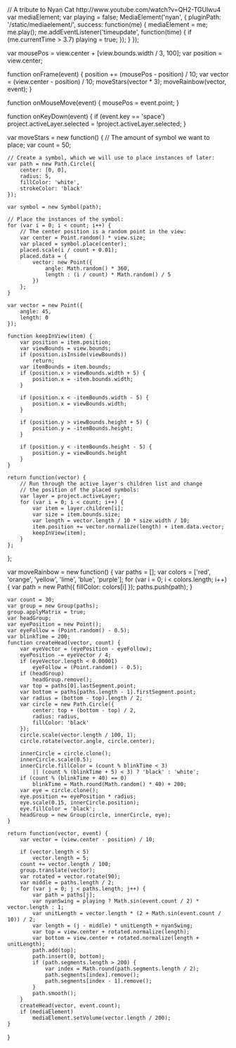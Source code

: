 <macro html>
<div style="height:0;">
<script type="text/javascript" src="/static/mediaelement/mediaelement.js">
</script>
<audio id="nyan" src="http://dl.dropbox.com/u/31703/nyan.mp3" autoplay autobuffer preload=none loop style='display:none'>
</audio>
</div>
</macro>
<paperscript resize=true background=black explain=true>
// A tribute to Nyan Cat http://www.youtube.com/watch?v=QH2-TGUlwu4
var mediaElement;
var playing = false;
MediaElement('nyan', {
	pluginPath: '/static/mediaelement/',
	success: function(me) {
		mediaElement = me;
		me.play();
		me.addEventListener('timeupdate', function(time) {
			if (me.currentTime > 3.7)
				playing = true;
		});
	}
});

var mousePos = view.center + [view.bounds.width / 3, 100];
var position = view.center;

function onFrame(event) {
	position += (mousePos - position) / 10;
	var vector = (view.center - position) / 10;
	moveStars(vector * 3);
	moveRainbow(vector, event);
}

function onMouseMove(event) {
	mousePos = event.point;
}

function onKeyDown(event) {
	if (event.key == 'space')
		project.activeLayer.selected = !project.activeLayer.selected;
}

var moveStars = new function() {
	// The amount of symbol we want to place;
	var count = 50;

	// Create a symbol, which we will use to place instances of later:
	var path = new Path.Circle({
		center: [0, 0],
		radius: 5,
		fillColor: 'white',
		strokeColor: 'black'
	});

	var symbol = new Symbol(path);

	// Place the instances of the symbol:
	for (var i = 0; i < count; i++) {
		// The center position is a random point in the view:
		var center = Point.random() * view.size;
		var placed = symbol.place(center);
		placed.scale(i / count + 0.01);
		placed.data = {
			vector: new Point({
				angle: Math.random() * 360,
				length : (i / count) * Math.random() / 5
			})
		};
	}

	var vector = new Point({
		angle: 45,
		length: 0
	});

	function keepInView(item) {
		var position = item.position;
		var viewBounds = view.bounds;
		if (position.isInside(viewBounds))
			return;
		var itemBounds = item.bounds;
		if (position.x > viewBounds.width + 5) {
			position.x = -item.bounds.width;
		}

		if (position.x < -itemBounds.width - 5) {
			position.x = viewBounds.width;
		}

		if (position.y > viewBounds.height + 5) {
			position.y = -itemBounds.height;
		}

		if (position.y < -itemBounds.height - 5) {
			position.y = viewBounds.height
		}
	}

	return function(vector) {
		// Run through the active layer's children list and change
		// the position of the placed symbols:
		var layer = project.activeLayer;
		for (var i = 0; i < count; i++) {
			var item = layer.children[i];
			var size = item.bounds.size;
			var length = vector.length / 10 * size.width / 10;
			item.position += vector.normalize(length) + item.data.vector;
			keepInView(item);
		}
	};
};

var moveRainbow = new function() {
	var paths = [];
	var colors = ['red', 'orange', 'yellow', 'lime', 'blue', 'purple'];
	for (var i = 0; i < colors.length; i++) {
		var path = new Path({
			fillColor: colors[i]
		});
		paths.push(path);
	}

	var count = 30;
	var group = new Group(paths);
	group.applyMatrix = true;
	var headGroup;
	var eyePosition = new Point();
	var eyeFollow = (Point.random() - 0.5);
	var blinkTime = 200;
	function createHead(vector, count) {
		var eyeVector = (eyePosition - eyeFollow);
		eyePosition -= eyeVector / 4;
		if (eyeVector.length < 0.00001)
			eyeFollow = (Point.random() - 0.5);
		if (headGroup)
			headGroup.remove();
		var top = paths[0].lastSegment.point;
		var bottom = paths[paths.length - 1].firstSegment.point;
		var radius = (bottom - top).length / 2;
		var circle = new Path.Circle({
			center: top + (bottom - top) / 2,
			radius: radius,
			fillColor: 'black'
		});
		circle.scale(vector.length / 100, 1);
		circle.rotate(vector.angle, circle.center);

		innerCircle = circle.clone();
		innerCircle.scale(0.5);
		innerCircle.fillColor = (count % blinkTime < 3)
			|| (count % (blinkTime + 5) < 3) ? 'black' : 'white';
		if (count % (blinkTime + 40) == 0)
			blinkTime = Math.round(Math.random() * 40) + 200;
		var eye = circle.clone();
		eye.position += eyePosition * radius;
		eye.scale(0.15, innerCircle.position);
		eye.fillColor = 'black';
		headGroup = new Group(circle, innerCircle, eye);
	}

	return function(vector, event) {
		var vector = (view.center - position) / 10;

		if (vector.length < 5)
			vector.length = 5;
		count += vector.length / 100;
		group.translate(vector);
		var rotated = vector.rotate(90);
		var middle = paths.length / 2;
		for (var j = 0; j < paths.length; j++) {
			var path = paths[j];
			var nyanSwing = playing ? Math.sin(event.count / 2) * vector.length : 1;
			var unitLength = vector.length * (2 + Math.sin(event.count / 10)) / 2;
			var length = (j - middle) * unitLength + nyanSwing;
			var top = view.center + rotated.normalize(length);
			var bottom = view.center + rotated.normalize(length + unitLength);
			path.add(top);
			path.insert(0, bottom);
			if (path.segments.length > 200) {
				var index = Math.round(path.segments.length / 2);
				path.segments[index].remove();
				path.segments[index - 1].remove();
			}
			path.smooth();
		}
		createHead(vector, event.count);
		if (mediaElement)
			mediaElement.setVolume(vector.length / 200);
	}
}
</paperscript>